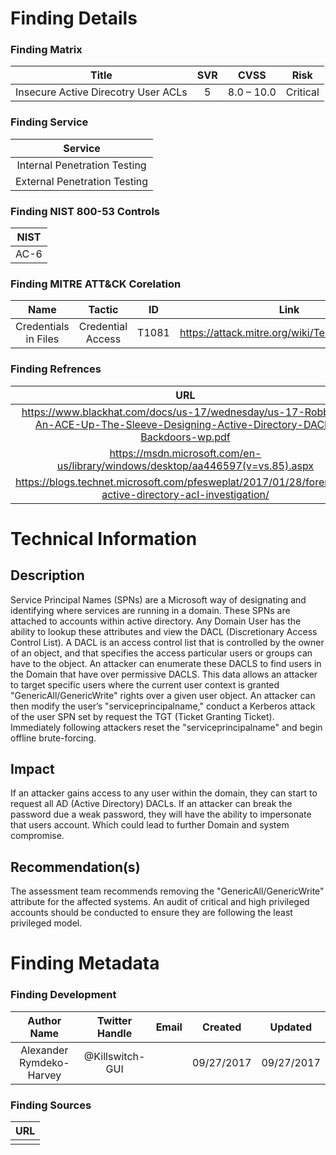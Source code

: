 # Finding Details 

### Finding Matrix
| Title  | SVR  |  CVSS  | Risk |
|:-:|:-:|:-:|:-:|
| Insecure Active Direcotry User ACLs    |  5 |  8.0 – 10.0 | Critical  |

### Finding Service
| Service  |
|:-:|
| Internal Penetration Testing  |
| External Penetration Testing  |

### Finding NIST 800-53 Controls
| NIST  |
|:-:|
| AC-6  |


### Finding MITRE ATT&CK Corelation
| Name | Tactic | ID | Link |
|:-:|:-:|:-:|:-:|
|Credentials in Files| Credential Access | T1081 | https://attack.mitre.org/wiki/Technique/T1081 |

### Finding Refrences
| URL |
|:-:|
|https://www.blackhat.com/docs/us-17/wednesday/us-17-Robbins-An-ACE-Up-The-Sleeve-Designing-Active-Directory-DACL-Backdoors-wp.pdf  |
|https://msdn.microsoft.com/en-us/library/windows/desktop/aa446597(v=vs.85).aspx|
|https://blogs.technet.microsoft.com/pfesweplat/2017/01/28/forensics-active-directory-acl-investigation/|

# Technical Information

## Description 
Service Principal Names (SPNs) are a Microsoft way of designating and identifying where services are running in a domain. These SPNs are attached to accounts within active directory. Any Domain User has the ability to lookup these attributes and view the DACL (Discretionary Access Control List). A DACL is an access control list that is controlled by the owner of an object, and that specifies the access particular users or groups can have to the object. An attacker can enumerate these DACLS to find users in the Domain that have over permissive DACLS. This data allows an attacker to target specific users where the current user context is granted "GenericAll/GenericWrite" rights over a given user object. An attacker can then modify the user’s "serviceprincipalname," conduct a Kerberos attack of the user SPN set by request the TGT (Ticket Granting Ticket). Immediately following attackers reset the "serviceprincipalname" and begin offline brute-forcing. 

## Impact
If an attacker gains access to any user within the domain, they can start to request all AD (Active Directory) DACLs. If an attacker can break the password due a weak password, they will have the ability to impersonate that users account. Which could lead to further Domain and system compromise.

## Recommendation(s)
The assessment team recommends removing the "GenericAll/GenericWrite" attribute for the affected systems. An audit of critical and high privileged accounts should be conducted to ensure they are following the least privileged model.

# Finding Metadata
### Finding Development
| Author Name | Twitter Handle | Email | Created | Updated |
|:-:|:-:|:-:|:-:|:-:|
| Alexander Rymdeko-Harvey | @Killswitch-GUI |  | 09/27/2017 | 09/27/2017 |

### Finding Sources
| URL | 
|:-:|
|  |
